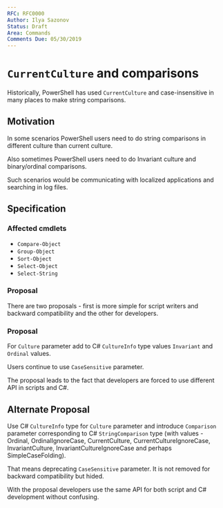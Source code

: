 ```yaml
---
RFC: RFC0000
Author: Ilya Sazonov
Status: Draft
Area: Commands
Comments Due: 05/30/2019
---
```


# `CurrentCulture` and comparisons

Historically, PowerShell has used `CurrentCulture` and case-insensitive in many places to make string comparisons.

## Motivation

In some scenarios PowerShell users need to do string comparisons in different culture than current culture.

Also sometimes PowerShell users need to do Invariant culture and binary/ordinal comparisons.

Such scenarios would be communicating with localized applications and searching in log files.

## Specification

### Affected cmdlets

- `Compare-Object`
- `Group-Object`
- `Sort-Object`
- `Select-Object`
- `Select-String`

### Proposal

There are two proposals - first is more simple for script writers and backward compatibility and the other for developers.

### Proposal

For `Culture` parameter add to C# `CultureInfo` type values `Invariant` and `Ordinal` values.

Users continue to use `CaseSensitive` parameter.

The proposal leads to the fact that developers are forced to use different API in scripts and C#.

## Alternate Proposal

Use C# `CultureInfo` type for `Culture` parameter and introduce `Comparison` parameter corresponding to C# `StringComparison` type
(with values - Ordinal, OrdinalIgnoreCase, CurrentCulture, CurrentCultureIgnoreCase, InvariantCulture, InvariantCultureIgnoreCase and perhaps SimpleCaseFolding).

That means deprecating `CaseSensitive` parameter. It is not removed for backward compatibility but hided.

With the proposal developers use the same API for both script and C# development without confusing.
